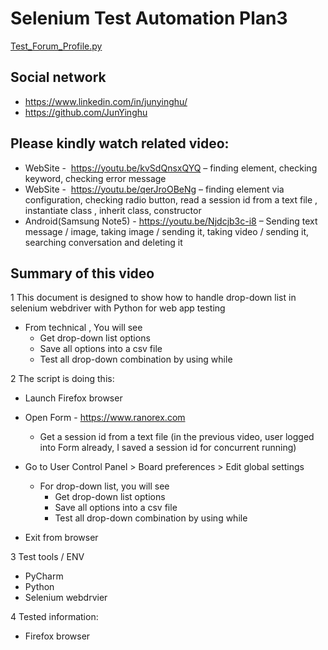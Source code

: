 # Selenium Test Automation Plan3
[Test_Forum_Profile.py](src/Test_Forum_Profile.py)

## Social network
  - https://www.linkedin.com/in/junyinghu/
  - https://github.com/JunYinghu


## Please kindly watch related video:

  - WebSite -  https://youtu.be/kvSdQnsxQYQ – finding element, checking keyword, checking error message
  - WebSite -  https://youtu.be/qerJroOBeNg – finding element via configuration, checking radio button, read a session id from a text file , instantiate class , inherit class, constructor 
  - Android(Samsung Note5) - https://youtu.be/Njdcjb3c-i8 – Sending text message / image, taking image / sending it, taking video / sending it, searching conversation and deleting it

## Summary of this video
1 This document is designed to show how to handle drop-down list in selenium webdriver with Python for web app testing
   - From technical , You will see
      - Get drop-down list options
      - Save all options into a csv file
      - Test all drop-down combination by using while

2 The script is doing this:
   - Launch Firefox browser
   - Open Form  - https://www.ranorex.com
      - Get a session id from a text file (in the previous video, user logged into Form already, I saved a session id for concurrent running)
             
   - Go to User Control Panel > Board preferences > Edit global settings
       - For drop-down list, you will see
          - Get drop-down list options
          - Save all options into a csv file
          - Test all drop-down combination by using while   
   - Exit from browser

3 Test tools / ENV
   - PyCharm
   - Python
   - Selenium webdrvier
   
4 Tested information:
   - Firefox browser